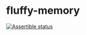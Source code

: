 # fluffy-memory
[![Assertible status](https://assertible.com/apis/260095d8-24d3-43f6-807f-12b12781a7ca/status?api_token=wOUbD8kOMz3jhbq0)](https://assertible.com/dashboard#/services/260095d8-24d3-43f6-807f-12b12781a7ca/results)